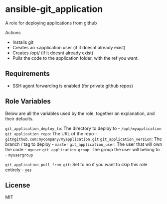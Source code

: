 ansible-git_application
=======================

A role for deploying applications from github

Actions

- Installs git
- Creates an <application user (if it doesnt already exist)
- Creates /opt/<application> (if it doesnt already exist)
- Pulls the code to the application folder, with the ref you want.

Requirements
------------

- SSH agent forwarding is enabled (for private github repos)

Role Variables
--------------

Below are all the variables used by the role, together an explanation, and their defaults.

`git_application_deploy_to`: The directory to deploy to - `/opt/myapplication`
`git_application_repo`: The URL of the repo - `git@github.com:mycompany/myapplication.git`
`git_application_version`: The branch / tag to deploy - `master`
`git_application_user`: The user that will own the code - `myuser`
`git_application_group`: The group the user will belong to - `myusergroup`

`git_application_pull_from_git`: Set to no if you want to skip this role entirely - `yes`

License
-------

MIT
